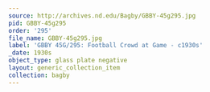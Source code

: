 ```yaml
---
source: http://archives.nd.edu/Bagby/GBBY-45g295.jpg
pid: GBBY-45g295
order: '295'
file_name: GBBY-45g295.jpg
label: 'GBBY 45G/295: Football Crowd at Game - c1930s'
_date: 1930s
object_type: glass plate negative
layout: generic_collection_item
collection: bagby
---
```

